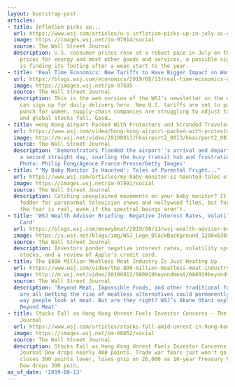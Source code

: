 ```yaml
---
layout: bootstrap-post
articles:
- title: Inflation picks up...
  url: https://www.wsj.com/articles/u-s-inflation-picks-up-in-july-as-core-prices-strengthen-11565699709
  image: https://images.wsj.net/im-97814/social
  source: The Wall Street Journal
  description: U.S. consumer prices rose at a robust pace in July on the back of higher
    prices for energy and most other goods and services, a possible sign that inflation
    is finding its footing after a weak start to the year.
- title: 'Real Time Economics: New Tariffs to Have Bigger Impact on Women'
  url: https://blogs.wsj.com/economics/2019/08/13/real-time-economics-new-tariffs-to-have-bigger-impact-on-women/
  image: https://images.wsj.net/im-97605
  source: The Wall Street Journal
  description: This is the web version of the WSJ’s newsletter on the economy. You
    can sign up for daily delivery here. New U.S. tariffs are set to pack a bigger
    punch for women, supply-chain companies are struggling to adjust to the new duties,
    and global stocks fall. Good…
- title: Hong Kong Airport Packed With Protesters and Stranded Travelers
  url: https://www.wsj.com/video/hong-kong-airport-packed-with-protesters-and-stranded-travelers/0A3D5785-5C97-45F4-AD7B-60EAED37178C.html
  image: http://m.wsj.net/video/20190813/hkairport2_0813/hkairport2_0813_1280x720.jpg
  source: The Wall Street Journal
  description: 'Demonstrators flooded the airport''s arrival and departure halls for
    a second straight day, snarling the busy transit hub and frustrating travelers.
    Photo: Philip Fong/Agence France-Presse/Getty Images'
- title: "'My Baby Monitor Is Haunted': Tales of Parental Fright..."
  url: https://www.wsj.com/articles/my-baby-monitor-is-haunted-tales-of-parental-fright-11565688602
  image: https://images.wsj.net/im-97891/social
  source: The Wall Street Journal
  description: Catching unexplained movements on your baby monitor? It may just be
    fodder for paranormal television shows and Hollywood films, but for many parents,
    the fear is real, even if the spectral beings aren’t.
- title: 'WSJ Wealth Adviser Briefing: Negative Interest Rates, Volatility, Apple
    Card'
  url: https://blogs.wsj.com/moneybeat/2019/08/13/wsj-wealth-adviser-briefing-negative-interest-rates-volatility-apple-card/
  image: https://s.wsj.net/blogs/img/WSJ_Logo_BlackBackground_1200x630social
  source: The Wall Street Journal
  description: Investors ponder negative interest rates, volatility spreads beyond
    stocks, and a review of Apple's credit card.
- title: The $800 Million Meatless Meat Industry Is Just Heating Up
  url: https://www.wsj.com/video/the-800-million-meatless-meat-industry-is-just-heating-up/14C93AEC-790C-4BF4-82D8-225C26CEDDCD.html
  image: http://m.wsj.net/video/20190812/080919beyondmeat/080919beyondmeat_1280x720.jpg
  source: The Wall Street Journal
  description: 'Beyond Meat, Impossible Foods, and other traditional food companies
    are all betting the rise of meatless alternatives could permanently change the
    way people look at meat. But are they right? WSJ’s Akane Otani explains. Photo:
    Beyond Meat'
- title: Stocks Fall as Hong Kong Unrest Fuels Investor Concerns - The Wall Street
    Journal
  url: https://www.wsj.com/articles/stocks-fall-amid-unrest-in-hong-kong-11565684791
  image: https://images.wsj.net/im-98052/social
  source: The Wall Street Journal
  description: Stocks Fall as Hong Kong Unrest Fuels Investor Concerns The Wall Street
    Journal Dow drops nearly 400 points. Trade war fears just won't go away CNN Dow
    closes 390 points lower, loses grip on 26,000 as 10-year Treasury hits 1.64% MarketWatch
    Dow drops 390 poin…
as_of_date: '2019-08-13'
---
```


